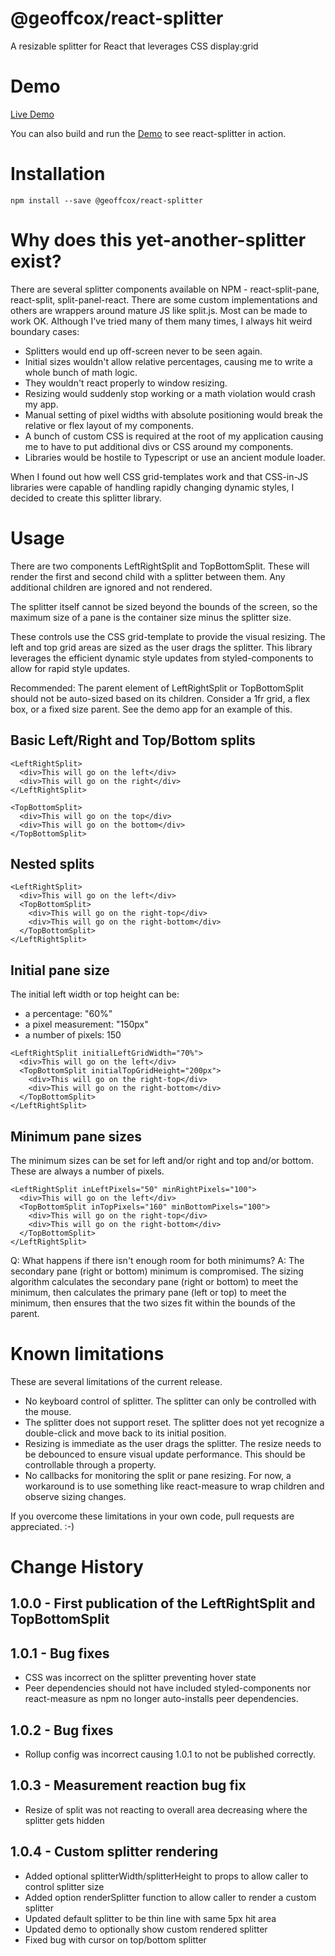 # @geoffcox/react-splitter

A resizable splitter for React that leverages CSS display:grid

# Demo

[Live Demo](https://geoffcox.github.io/react-splitter-demo/index.html)

You can also build and run the [Demo](/demo) to see react-splitter in action.

# Installation

`npm install --save @geoffcox/react-splitter`

# Why does this yet-another-splitter exist?

There are several splitter components available on NPM - react-split-pane, react-split, split-panel-react. There are some custom implementations and others are wrappers around mature JS like split.js. Most can be made to work OK. Although I've tried many of them many times, I always hit weird boundary cases:

- Splitters would end up off-screen never to be seen again.
- Initial sizes wouldn't allow relative percentages, causing me to write a whole bunch of math logic.
- They wouldn't react properly to window resizing.
- Resizing would suddenly stop working or a math violation would crash my app.
- Manual setting of pixel widths with absolute positioning would break the relative or flex layout of my components.
- A bunch of custom CSS is required at the root of my application causing me to have to put additional divs or CSS around my components.
- Libraries would be hostile to Typescript or use an ancient module loader.

When I found out how well CSS grid-templates work and that CSS-in-JS libraries were capable of handling rapidly changing dynamic styles, I decided to create this splitter library.

# Usage

There are two components LeftRightSplit and TopBottomSplit. These will render the first and second child with a splitter between them. Any additional children are ignored and not rendered.

The splitter itself cannot be sized beyond the bounds of the screen, so the maximum size of a pane is the container size minus the splitter size.

These controls use the CSS grid-template to provide the visual resizing. The left and top grid areas are sized as the user drags the splitter. This library leverages the efficient dynamic style updates from styled-components to allow for rapid style updates.

Recommended: The parent element of LeftRightSplit or TopBottomSplit should not be auto-sized based on its children. Consider a 1fr grid, a flex box, or a fixed size parent. See the demo app for an example of this.

## Basic Left/Right and Top/Bottom splits

```tsx
<LeftRightSplit>
  <div>This will go on the left</div>
  <div>This will go on the right</div>
</LeftRightSplit>
```

```tsx
<TopBottomSplit>
  <div>This will go on the top</div>
  <div>This will go on the bottom</div>
</TopBottomSplit>
```

## Nested splits

```tsx
<LeftRightSplit>
  <div>This will go on the left</div>
  <TopBottomSplit>
    <div>This will go on the right-top</div>
    <div>This will go on the right-bottom</div>
  </TopBottomSplit>
</LeftRightSplit>
```

## Initial pane size

The initial left width or top height can be:

- a percentage: "60%"
- a pixel measurement: "150px"
- a number of pixels: 150

```tsx
<LeftRightSplit initialLeftGridWidth="70%">
  <div>This will go on the left</div>
  <TopBottomSplit initialTopGridHeight="200px">
    <div>This will go on the right-top</div>
    <div>This will go on the right-bottom</div>
  </TopBottomSplit>
</LeftRightSplit>
```

## Minimum pane sizes

The minimum sizes can be set for left and/or right and top and/or bottom. These are always a number of pixels.

```tsx
<LeftRightSplit inLeftPixels="50" minRightPixels="100">
  <div>This will go on the left</div>
  <TopBottomSplit inTopPixels="160" minBottomPixels="100">
    <div>This will go on the right-top</div>
    <div>This will go on the right-bottom</div>
  </TopBottomSplit>
</LeftRightSplit>
```

Q: What happens if there isn't enough room for both minimums?
A: The secondary pane (right or bottom) minimum is compromised. The sizing algorithm calculates the secondary pane (right or bottom) to meet the minimum, then calculates the primary pane (left or top) to meet the minimum, then ensures that the two sizes fit within the bounds of the parent.

# Known limitations

These are several limitations of the current release.

- No keyboard control of splitter. The splitter can only be controlled with the mouse.
- The splitter does not support reset. The splitter does not yet recognize a double-click and move back to its initial position.
- Resizing is immediate as the user drags the splitter. The resize needs to be debounced to ensure visual update performance. This should be controllable through a property.
- No callbacks for monitoring the split or pane resizing. For now, a workaround is to use something like react-measure to wrap children and observe sizing changes.

If you overcome these limitations in your own code, pull requests are appreciated. :-)

# Change History

## 1.0.0 - First publication of the LeftRightSplit and TopBottomSplit

## 1.0.1 - Bug fixes

- CSS was incorrect on the splitter preventing hover state
- Peer dependencies should not have included styled-components nor react-measure as npm no longer auto-installs peer dependencies.

## 1.0.2 - Bug fixes

- Rollup config was incorrect causing 1.0.1 to not be published correctly.

## 1.0.3 - Measurement reaction bug fix

- Resize of split was not reacting to overall area decreasing where the splitter gets hidden

## 1.0.4 - Custom splitter rendering

- Added optional splitterWidth/splitterHeight to props to allow caller to control splitter size
- Added option renderSplitter function to allow caller to render a custom splitter
- Updated default splitter to be thin line with same 5px hit area
- Updated demo to optionally show custom rendered splitter
- Fixed bug with cursor on top/bottom splitter

